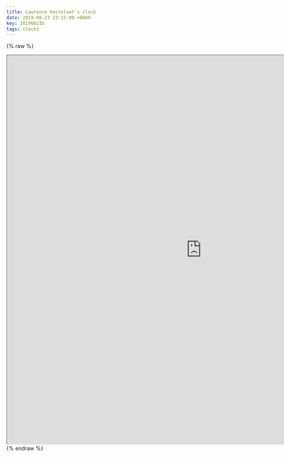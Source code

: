 ```yaml
---
title: Lawrence Kesteloot's clock
date: 2019-08-23 23:15:09 +0000
key: 20190823b
tags: clocks
---
```


{% raw %}
<iframe src="https://vispacem.github.io/lawrenceclock/index.html" width="1024" height="1024" style="display:block; margin: 0 auto;">&nbsp;</iframe>
{% endraw %}
